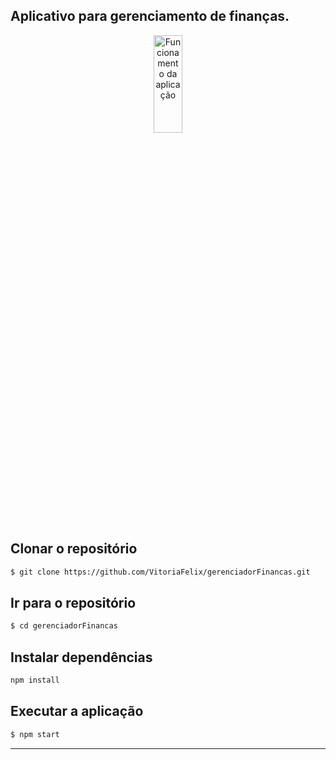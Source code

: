 

## Aplicativo para gerenciamento de finanças.


<p align="center">
  <img alt="Funcionamento da aplicação" src="https://github.com/VitoriaFelix/agendamentoBarbearia/blob/main/app/src/assets/appGif.gif.gif" width="30%" height="20%">
</p>


## Clonar o repositório
```bash
$ git clone https://github.com/VitoriaFelix/gerenciadorFinancas.git
```
## Ir para o repositório
```bash
$ cd gerenciadorFinancas
```

## Instalar dependências
```bash
npm install
```

## Executar a aplicação
```bash
$ npm start
```
---

